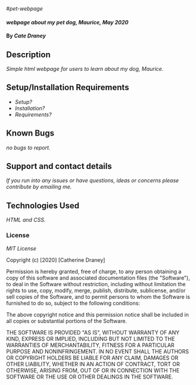 #_pet-webpage_ 

#### _webpage about my pet dog, Maurice, May 2020_

#### By _**Cate Draney**_

## Description

_Simple html webpage for users to learn about my dog, Maurice._

## Setup/Installation Requirements

* _Setup?_
* _Installation?_
* _Requirements?_

## Known Bugs

_no bugs to report._

## Support and contact details

_If you run into any issues or have questions, ideas or concerns please contribute by emailing me._

## Technologies Used

_HTML and CSS._

### License

*MIT License*

Copyright (c) [2020] [Catherine Draney]

Permission is hereby granted, free of charge, to any person obtaining a copy
of this software and associated documentation files (the "Software"), to deal
in the Software without restriction, including without limitation the rights
to use, copy, modify, merge, publish, distribute, sublicense, and/or sell
copies of the Software, and to permit persons to whom the Software is
furnished to do so, subject to the following conditions:

The above copyright notice and this permission notice shall be included in all
copies or substantial portions of the Software.

THE SOFTWARE IS PROVIDED "AS IS", WITHOUT WARRANTY OF ANY KIND, EXPRESS OR
IMPLIED, INCLUDING BUT NOT LIMITED TO THE WARRANTIES OF MERCHANTABILITY,
FITNESS FOR A PARTICULAR PURPOSE AND NONINFRINGEMENT. IN NO EVENT SHALL THE
AUTHORS OR COPYRIGHT HOLDERS BE LIABLE FOR ANY CLAIM, DAMAGES OR OTHER
LIABILITY, WHETHER IN AN ACTION OF CONTRACT, TORT OR OTHERWISE, ARISING FROM,
OUT OF OR IN CONNECTION WITH THE SOFTWARE OR THE USE OR OTHER DEALINGS IN THE
SOFTWARE.
